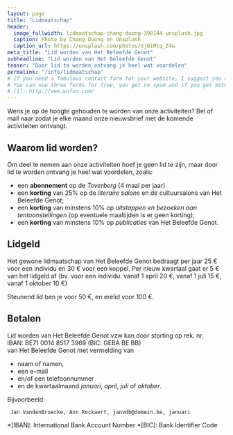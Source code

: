 ```yaml
---
layout: page
title: "Lidmaatschap"
header:
  image_fullwidth: lidmaatschap-chang-duong-398144-unsplash.jpg
  caption: Photo by Chang Duong on Unsplash
  caption_url: https://unsplash.com/photos/Sj0iMtq_Z4w
meta_title: "Lid worden van Het Beleefde Genot"
subheadline: "Lid worden van Het Beleefde Genot"
teaser: "Door lid te worden ontvang je heel wat voordelen"
permalink: "/info/lidmaatschap"
# If you need a fabulous contact form for your website, I suggest you use [Wufoo][1].
# You can use three forms for free, you get no spam and if you get more than 100 entries you have to pay.
# [1]: http://www.wufoo.com/
---
```


Wens je op de hoogte gehouden te worden van onze activiteiten?  Bel of mail naar <script src="{{url}}/assets/js/email.js"></script> zodat je elke maand onze nieuwsbrief met de komende activiteiten ontvangt.
## Waarom lid worden?
Om deel te nemen aan onze activiteiten hoef je geen lid te zijn, maar door lid te worden ontvang je heel wat voordelen, zoals:

* een **abonnement** op de *Toverberg* (4 maal per jaar)
* een **korting** van 25% op de *literaire salons* en de cultuursalons van Het Beleefde Genot;
* een **korting** van minstens 10% op *uitstappen en bezoeken aan tentoonstellingen* (op eventuele maaltijden is er geen korting);
* een **korting** van minstens 10% op *publicaties* van Het Beleefde Genot.

## Lidgeld
Het gewone lidmaatschap van Het Beleefde Genot bedraagt per jaar 25 € voor een individu en 30 € voor een koppel. Per nieuw kwartaal gaat er 5 € van het lidgeld af (bv. voor een individu: vanaf 1 april 20 €, vanaf 1 juli 15 €, vanaf 1 oktober 10 €)

Steunend lid ben je voor 50 €, en erelid voor 100 €.

## Betalen
Lid worden van Het Beleefde Genot vzw kan door storting op rek. nr.  
IBAN: BE71 0014 8517 3969 (BIC: GEBA BE BB)  
van Het Beleefde Genot met vermelding van 
* naam of namen, 
* een e-mail 
* en/of een telefoonnummer 
* en de kwartaalmaand _januari_, _april_, _juli_ of _oktober_.

Bijvoorbeeld:

```
 Jan VandenBroecke, Ann Rockaert, janvdb@domein.be, januari
```

*[IBAN]: International Bank Account Number 
*[BIC]: Bank Identifier Code
